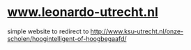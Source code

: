 # www.leonardo-utrecht.nl
simple website to redirect to http://www.ksu-utrecht.nl/onze-scholen/hoogintelligent-of-hoogbegaafd/ 
